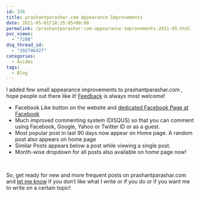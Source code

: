 ```yaml
---
id: 336
title: prashantparashar.com Appearance Improvements
date: 2011-05-01T18:35:05+00:00
permalink: /prashantparashar-com-appearance-improvements-2011-05.html
pvc_views:
  - "7208"
dsq_thread_id:
  - "292746427"
categories:
  - Asides
tags:
  - Blog
---
```

I added few small appearance improvements to prashantparashar.com , hope people out there like it! [Feedback](http://www.prashantparashar.com/contact "Feedback") is always most welcome!

  * Facebook Like button on the website and <a title="Facebook page for PrashantParashar.com" href="http://www.facebook.com/pages/prashantparasharcom/191929514183354" target="_blank">dedicated Facebook Page at Facebook</a>
  * Much improved commenting system (DISQUS) so that you can comment using Facebook, Google, Yahoo or Twitter ID or as a guest.
  * Most popular post in last 90 days now appear on Home page. A random post also appears on home page
  * Similar Posts appears below a post while viewing a single post.
  * Month-wise dropdown for all posts also available on home page now!

&nbsp;

So, get ready for new and more frequent posts on prashantparashar.com and [let me know](http://www.prashantparashar.com/contact "Contact") if you don&#8217;t like what I write or if you do or if you want me to write on a certain topic!
